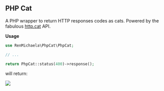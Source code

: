 ## PHP Cat

A PHP wrapper to return HTTP responses codes as cats. Powered by the fabulous [http.cat](https://http.cat) API.

**Usage**

```php
use RenMichaela\PhpCat\PhpCat;

// ...

return PhpCat::status(400)->response();
```

will return:

![](https://http.cat/400)